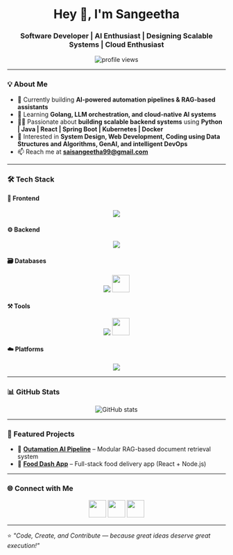 <h1 align="center">Hey 👋, I'm Sangeetha</h1>
<h3 align="center">Software Developer | AI Enthusiast | Designing Scalable Systems | Cloud Enthusiast </h3>

<p align="center">
  <img src="https://komarev.com/ghpvc/?username=sssangeetha&label=Profile%20views&color=0e75b6&style=flat" alt="profile views" />
</p>

---

### 💡 About Me
- 🔭 Currently building **AI-powered automation pipelines & RAG-based assistants**  
- 🌱 Learning **Golang, LLM orchestration, and cloud-native AI systems**  
- 👩‍💻 Passionate about **building scalable backend systems** using **Python | Java | React | Spring Boot | Kubernetes | Docker**  
- 🧠 Interested in **System Design, Web Development, Coding using Data Structures and Algorithms, GenAI, and intelligent DevOps**  
- 📫 Reach me at **saisangeetha99@gmail.com**

---

### 🛠️ Tech Stack

#### 🌈 Frontend
<p align="center">
  <img src="https://skillicons.dev/icons?i=nextjs,react,tailwind,html,css,bootstrap,figma,canva" />
</p>

#### ⚙️ Backend
<p align="center">
  <img src="https://skillicons.dev/icons?i=python,nodejs,php,laravel,django" />
</p>

#### 🗃️ Databases
<p align="center">
  <img src="https://skillicons.dev/icons?i=postgresql,mysql,mongodb" />
  <img src="https://img.shields.io/badge/ERPNext-2B65EC?logo=erpnext&logoColor=white" height="40" />
</p>

#### ⚒️ Tools
<p align="center">
  <img src="https://skillicons.dev/icons?i=git,github,postman,jira,trello,docker,kubernetes" />
  <img src="https://img.shields.io/badge/OpenAI-412991?logo=openai&logoColor=white" height="40" />
</p>

#### ☁️ Platforms
<p align="center">
  <img src="https://skillicons.dev/icons?i=aws,firebase,vercel,netlify" />
</p>

---


### 📊 GitHub Stats
<p align="center">
  <img src="https://github-readme-stats.vercel.app/api?username=sssangeetha&show_icons=true&theme=radical" alt="GitHub stats" />
</p>

---

### 🚀 Featured Projects
- 🧩 **[Outamation AI Pipeline](https://github.com/sssangeetha/outamation-ai-pipeline)** – Modular RAG-based document retrieval system  
- 🍔 **[Food Dash App](https://github.com/sssangeetha/Food-Dash-App)** – Full-stack food delivery app (React + Node.js)  

---

### 🌐 Connect with Me
<p align="center">
  <a href="https://www.linkedin.com/in/srisaisangeetha/"><img src="https://skillicons.dev/icons?i=linkedin" height="40"/></a>
  <a href="https://medium.com/@saisangeetha99"><img src="https://skillicons.dev/icons?i=medium" height="40"/></a>
  <a href="mailto:saisangeetha99@gmail.com"><img src="https://skillicons.dev/icons?i=gmail" height="40"/></a>
</p>

---

⭐️ *"Code, Create, and Contribute — because great ideas deserve great execution!"*
